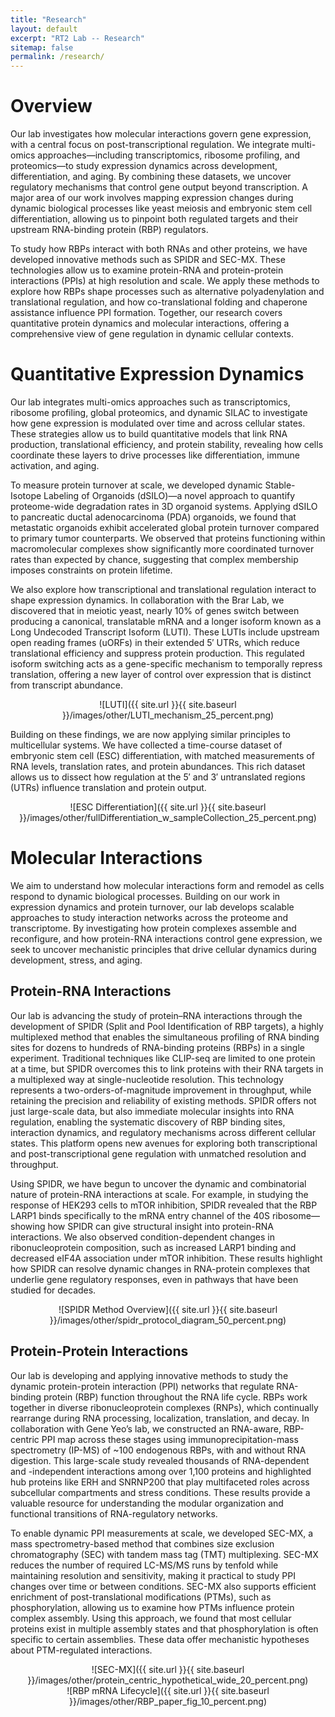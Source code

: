 ```yaml
---
title: "Research"
layout: default
excerpt: "RT2 Lab -- Research"
sitemap: false
permalink: /research/
---
```


# Overview

Our lab investigates how molecular interactions govern gene expression, with a central focus on post-transcriptional regulation. We integrate multi-omics approaches—including transcriptomics, ribosome profiling, and proteomics—to study expression dynamics across development, differentiation, and aging. By combining these datasets, we uncover regulatory mechanisms that control gene output beyond transcription. A major area of our work involves mapping expression changes during dynamic biological processes like yeast meiosis and embryonic stem cell differentiation, allowing us to pinpoint both regulated targets and their upstream RNA-binding protein (RBP) regulators.

To study how RBPs interact with both RNAs and other proteins, we have developed innovative methods such as SPIDR and SEC-MX. These technologies allow us to examine protein-RNA and protein-protein interactions (PPIs) at high resolution and scale. We apply these methods to explore how RBPs shape processes such as alternative polyadenylation and translational regulation, and how co-translational folding and chaperone assistance influence PPI formation. Together, our research covers quantitative protein dynamics and molecular interactions, offering a comprehensive view of gene regulation in dynamic cellular contexts.


# Quantitative Expression Dynamics

Our lab integrates multi-omics approaches such as transcriptomics, ribosome profiling, global proteomics, and dynamic SILAC to investigate how gene expression is modulated over time and across cellular states. These strategies allow us to build quantitative models that link RNA production, translational efficiency, and protein stability, revealing how cells coordinate these layers to drive processes like differentiation, immune activation, and aging.

To measure protein turnover at scale, we developed dynamic Stable-Isotope Labeling of Organoids (dSILO)—a novel approach to quantify proteome-wide degradation rates in 3D organoid systems. Applying dSILO to pancreatic ductal adenocarcinoma (PDA) organoids, we found that metastatic organoids exhibit accelerated global protein turnover compared to primary tumor counterparts. We observed that proteins functioning within macromolecular complexes show significantly more coordinated turnover rates than expected by chance, suggesting that complex membership imposes constraints on protein lifetime.

We also explore how transcriptional and translational regulation interact to shape expression dynamics. In collaboration with the Brar Lab, we discovered that in meiotic yeast, nearly 10% of genes switch between producing a canonical, translatable mRNA and a longer isoform known as a Long Undecoded Transcript Isoform (LUTI). These LUTIs include upstream open reading frames (uORFs) in their extended 5′ UTRs, which reduce translational efficiency and suppress protein production. This regulated isoform switching acts as a gene-specific mechanism to temporally repress translation, offering a new layer of control over expression that is distinct from transcript abundance.

<div style="text-align: center">
![LUTI]({{ site.url }}{{ site.baseurl }}/images/other/LUTI_mechanism_25_percent.png)
</div>

Building on these findings, we are now applying similar principles to multicellular systems. We have collected a time-course dataset of embryonic stem cell (ESC) differentiation, with matched measurements of RNA levels, translation rates, and protein abundances. This rich dataset allows us to dissect how regulation at the 5′ and 3′ untranslated regions (UTRs) influence translation and protein output. 

<div style="text-align: center">
![ESC Differentiation]({{ site.url }}{{ site.baseurl }}/images/other/fullDifferentiation_w_sampleCollection_25_percent.png)
</div>



# Molecular Interactions

We aim to understand how molecular interactions form and remodel as cells respond to dynamic biological processes. Building on our work in expression dynamics and protein turnover, our lab develops scalable approaches to study interaction networks across the proteome and transcriptome. By investigating how protein complexes assemble and reconfigure, and how protein-RNA interactions control gene expression, we seek to uncover mechanistic principles that drive cellular dynamics during development, stress, and aging.

## Protein-RNA Interactions
Our lab is advancing the study of protein–RNA interactions through the development of SPIDR (Split and Pool Identification of RBP targets), a highly multiplexed method that enables the simultaneous profiling of RNA binding sites for dozens to hundreds of RNA-binding proteins (RBPs) in a single experiment. Traditional techniques like CLIP-seq are limited to one protein at a time, but SPIDR overcomes this to link proteins with their RNA targets in a multiplexed way at single-nucleotide resolution. This technology represents a two-orders-of-magnitude improvement in throughput, while retaining the precision and reliability of existing methods.
SPIDR offers not just large-scale data, but also immediate molecular insights into RNA regulation, enabling the systematic discovery of RBP binding sites, interaction dynamics, and regulatory mechanisms across different cellular states. This platform opens new avenues for exploring both transcriptional and post-transcriptional gene regulation with unmatched resolution and throughput.

Using SPIDR, we have begun to uncover the dynamic and combinatorial nature of protein-RNA interactions at scale. For example, in studying the response of HEK293 cells to mTOR inhibition, SPIDR revealed that the RBP LARP1 binds specifically to the mRNA entry channel of the 40S ribosome—showing how SPIDR can give structural insight into protein-RNA interactions. We also observed condition-dependent changes in ribonucleoprotein composition, such as increased LARP1 binding and decreased eIF4A association under mTOR inhibition. These results highlight how SPIDR can resolve dynamic changes in RNA-protein complexes that underlie gene regulatory responses, even in pathways that have been studied for decades.

<div style="text-align: center">
![SPIDR Method Overview]({{ site.url }}{{ site.baseurl }}/images/other/spidr_protocol_diagram_50_percent.png)
</div>

## Protein-Protein Interactions
Our lab is developing and applying innovative methods to study the dynamic protein-protein interaction (PPI) networks that regulate RNA-binding protein (RBP) function throughout the RNA life cycle. RBPs work together in diverse ribonucleoprotein complexes (RNPs), which continually rearrange during RNA processing, localization, translation, and decay. In collaboration with Gene Yeo’s lab, we constructed an RNA-aware, RBP-centric PPI map across these stages using immunoprecipitation-mass spectrometry (IP-MS) of ~100 endogenous RBPs, with and without RNA digestion. This large-scale study revealed thousands of RNA-dependent and -independent interactions among over 1,100 proteins and highlighted hub proteins like ERH and SNRNP200 that play multifaceted roles across subcellular compartments and stress conditions. These results provide a valuable resource for understanding the modular organization and functional transitions of RNA-regulatory networks.

To enable dynamic PPI measurements at scale, we developed SEC-MX, a mass spectrometry-based method that combines size exclusion chromatography (SEC) with tandem mass tag (TMT) multiplexing. SEC-MX reduces the number of required LC-MS/MS runs by tenfold while maintaining resolution and sensitivity, making it practical to study PPI changes over time or between conditions. SEC-MX also supports efficient enrichment of post-translational modifications (PTMs), such as phosphorylation, allowing us to examine how PTMs influence protein complex assembly. Using this approach, we found that most cellular proteins exist in multiple assembly states and that phosphorylation is often specific to certain assemblies. These data offer mechanistic hypotheses about PTM-regulated interactions.

<div style="text-align: center">
![SEC-MX]({{ site.url }}{{ site.baseurl }}/images/other/protein_centric_hypothetical_wide_20_percent.png)
</div>

<div style="text-align: center">
![RBP mRNA Lifecycle]({{ site.url }}{{ site.baseurl }}/images/other/RBP_paper_fig_10_percent.png)
</div>

